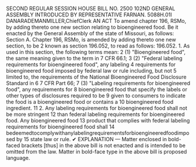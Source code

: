 SECOND REGULAR SESSION
HOUSE BILL NO. 2500
102ND GENERAL ASSEMBLY
INTRODUCED BY REPRESENTATIVE FARNAN.
5088H.01I DANARADEMANMILLER,ChiefClerk
AN ACT
To amend chapter 196, RSMo, by adding thereto one new section relating to bioengineered
food.
Be it enacted by the General Assembly of the state of Missouri, as follows:
Section A. Chapter 196, RSMo, is amended by adding thereto one new section, to be
2 known as section 196.052, to read as follows:
196.052. 1. As used in this section, the following terms mean:
2 (1) "Bioengineered food", the same meaning given to the term in 7 CFR 66.1;
3 (2) "Federal labeling requirements for bioengineered food", any labeling
4 requirements for bioengineered food imposed by federal law or rule including, but not
5 limited to, the requirements of the National Bioengineered Food Disclosure Standard in
6 7 CFR Part 66;
7 (3) "Labeling requirements for bioengineered food", any requirements for
8 bioengineered food that specify the labels or other types of disclosures required to be
9 given to consumers to indicate the food is a bioengineered food or contains a
10 bioengineered food ingredient.
11 2. Any labeling requirements for bioengineered food shall not be more stringent
12 than federal labeling requirements for bioengineered food. Any bioengineered food
13 product that complies with federal labeling requirements for bioengineered food shall
14 bedeemedtocomplywithanylabelingrequirementsforbioengineeredfoodimposed by
15 state law or rule.
✔
EXPLANATION — Matter enclosed in bold-faced brackets [thus] in the above bill is not enacted and is
intended to be omitted from the law. Matter in bold-face type in the above bill is proposed language.